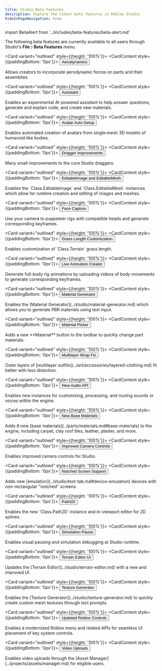 ```yaml
---
title: Studio Beta Features
description: Explore the latest beta features in Roblox Studio.
hideInPageNavigation: true
---
```


import BetaAlert from '../includes/beta-features/beta-alert.md'

The following beta features are currently available to all users through Studio's **File**&nbsp;&rang; **Beta Features** menu.

<GridContainer numColumns="3">

<Card variant="outlined" style={{height: '100%'}}>
<CardContent style={{paddingBottom: '0px'}}>
<Button href="https://devforum.roblox.com/t/introducing-aerodynamic-forces-studio-beta/2569269" size="large" color="primaryBrand" variant="outlined" fullWidth>Aerodynamics</Button>
<p></p>
<CardMedia component="video" controls src="../assets/studio/beta/Aerodynamics.mp4" />
<p></p>
<figcaption>Allows creators to incorporate aerodynamic forces on parts and their assemblies.</figcaption>
<p></p>
<BetaAlert betaName="Aerodynamics" leadIn="" leadOut="" components={props.components} />
</CardContent>
</Card>

<Card variant="outlined" style={{height: '100%'}}>
<CardContent style={{paddingBottom: '0px'}}>
<Button href="../assistant/guide.md" size="large" color="primaryBrand" variant="outlined" fullWidth>Assistant</Button>
<p></p>
<CardMedia component="img" image="../assets/studio/beta/Assistant.png" />
<p></p>
<figcaption>Enables an experimental AI-powered assistant to help answer questions, generate and explain code, and create new materials.</figcaption>
<p></p>
<BetaAlert betaName="Assistant Preview" leadIn="" leadOut="" components={props.components} />
</CardContent>
</Card>

<Card variant="outlined" style={{height: '100%'}}>
<CardContent style={{paddingBottom: '0px'}}>
<Button href="../art/modeling/avatar-setup.md#avatar-auto-setup" size="large" color="primaryBrand" variant="outlined" fullWidth>Avatar Auto-Setup</Button>
<p></p>
<CardMedia component="img" image="../assets/studio/beta/Avatar-Auto-Setup.png" />
<p></p>
<figcaption>Enables automated creation of avatars from single‑mesh 3D models of humanoid‑like bodies.</figcaption>
<p></p>
<BetaAlert betaName="Avatar Auto-Setup Beta" leadIn="" leadOut="" components={props.components} />
</CardContent>
</Card>

<Card variant="outlined" style={{height: '100%'}}>
<CardContent style={{paddingBottom: '0px'}}>
<Button href="https://devforum.roblox.com/t/dragger-qol-improvements-beta/2661668" size="large" color="primaryBrand" variant="outlined" fullWidth>Dragger Improvements</Button>
<p></p>
<CardMedia component="img" image="../assets/studio/beta/Dragger-Improvements.png" />
<p></p>
<figcaption>Many small improvements to the core Studio draggers.</figcaption>
<p></p>
<BetaAlert betaName="Dragger QoL Improvements" leadIn="" leadOut="" components={props.components} />
</CardContent>
</Card>

<Card variant="outlined" style={{height: '100%'}}>
<CardContent style={{paddingBottom: '0px'}}>
<Button href="https://devforum.roblox.com/t/introducing-in-experience-mesh-image-apis-studio-beta/2725284" size="large" color="primaryBrand" variant="outlined" fullWidth>EditableImage and EditableMesh</Button>
<p></p>
<CardMedia component="video" controls src="../assets/studio/beta/EditableImage-EditableMesh.mp4" />
<p></p>
<figcaption>Enables the `Class.EditableImage` and `Class.EditableMesh` instances which allow for runtime creation and editing of images and meshes.</figcaption>
<p></p>
<BetaAlert betaName="EditableImage and EditableMesh" leadIn="" leadOut="" components={props.components} />
</CardContent>
</Card>

<Card variant="outlined" style={{height: '100%'}}>
<CardContent style={{paddingBottom: '0px'}}>
<Button href="../animation/capture.md#face" size="large" color="primaryBrand" variant="outlined" fullWidth>Face Capture</Button>
<p></p>
<CardMedia component="video" controls src="../assets/studio/beta/Face-Recorder.mp4" />
<p></p>
<figcaption>Use your camera to puppeteer rigs with compatible heads and generate corresponding keyframes.</figcaption>
<p></p>
<BetaAlert betaName="Face Capture" leadIn="" leadOut="" components={props.components} />
</CardContent>
</Card>

<Card variant="outlined" style={{height: '100%'}}>
<CardContent style={{paddingBottom: '0px'}}>
<Button href="../parts/terrain.md#animated-grass" size="large" color="primaryBrand" variant="outlined" fullWidth>Grass Length Customization</Button>
<p></p>
<CardMedia component="img" image="../assets/modeling/terrain/Terrain-GrassLength.jpg" />
<p></p>
<figcaption>Enables customization of `Class.Terrain` grass length.</figcaption>
<p></p>
<BetaAlert betaName="Grass Length Customization" leadIn="" leadOut="" components={props.components} />
</CardContent>
</Card>

<Card variant="outlined" style={{height: '100%'}}>
<CardContent style={{paddingBottom: '0px'}}>
<Button href="../animation/capture.md#body" size="large" color="primaryBrand" variant="outlined" fullWidth>Live Animation Creator</Button>
<p></p>
<CardMedia component="video" controls src="../assets/studio/beta/Live-Animation-Creator.mp4" />
<p></p>
<figcaption>Generate full-body rig animations by uploading videos of body movements to generate corresponding keyframes.</figcaption>
<p></p>
<BetaAlert betaName="Live Animation Creator" leadIn="" leadOut="" components={props.components} />
</CardContent>
</Card>

<Card variant="outlined" style={{height: '100%'}}>
<CardContent style={{paddingBottom: '0px'}}>
<Button href="../studio/material-generator.md" size="large" color="primaryBrand" variant="outlined" fullWidth>Material Generator</Button>
<p></p>
<CardMedia component="img" image="../assets/studio/beta/Material-Generator.png" />
<p></p>
<figcaption>Enables the [Material Generator](../studio/material-generator.md) which allows you to generate PBR materials using text input.</figcaption>
<p></p>
<BetaAlert betaName="Material Generator" leadIn="" leadOut="" components={props.components} />
</CardContent>
</Card>

<Card variant="outlined" style={{height: '100%'}}>
<CardContent style={{paddingBottom: '0px'}}>
<Button href="../studio/model-tab.md#material-widget" size="large" color="primaryBrand" variant="outlined" fullWidth>Material Picker</Button>
<p></p>
<CardMedia component="img" image="../assets/studio/beta/Material-Picker.png" />
<p></p>
<figcaption>Adds a new **Material** button to the toolbar to quickly change part materials.</figcaption>
<p></p>
<BetaAlert betaName="Material Picker" leadIn="" leadOut="" components={props.components} />
</CardContent>
</Card>

<Card variant="outlined" style={{height: '100%'}}>
<CardContent style={{paddingBottom: '0px'}}>
<Button href="../art/accessories/layered-clothing.md" size="large" color="primaryBrand" variant="outlined" fullWidth>Multilayer Wrap Fix</Button>
<p></p>
<CardMedia component="img" image="../assets/studio/beta/Multilayer-Wrap-Fix.jpg" />
<p></p>
<figcaption>Outer layers of [multilayer outfits](../art/accessories/layered-clothing.md) fit better with less distortion.</figcaption>
<p></p>
<BetaAlert betaName="Multilayer Wrap Fix" leadIn="" leadOut="" components={props.components} />
</CardContent>
</Card>

<Card variant="outlined" style={{height: '100%'}}>
<CardContent style={{paddingBottom: '0px'}}>
<Button href="https://devforum.roblox.com/t/new-audio-api-beta-elevate-sound-and-voice-in-your-experiences/2848873" size="large" color="primaryBrand" variant="outlined" fullWidth>New Audio API</Button>
<p></p>
<CardMedia component="img" image="../assets/studio/beta/Audio-API.png" />
<p></p>
<figcaption>Enables new instances for customizing, processing, and routing sounds or voices within the engine.</figcaption>
<p></p>
<BetaAlert betaName="New Audio API" leadIn="" leadOut="" components={props.components} />
</CardContent>
</Card>

<Card variant="outlined" style={{height: '100%'}}>
<CardContent style={{paddingBottom: '0px'}}>
<Button href="../parts/materials.md#base-materials" size="large" color="primaryBrand" variant="outlined" fullWidth>New Base Materials</Button>
<p></p>
<CardMedia component="img" image="../assets/studio/beta/New-Base-Materials.png" />
<p></p>
<figcaption>Adds 8 new [base materials](../parts/materials.md#base-materials) to the engine, including carpet, clay roof tiles, leather, plaster, and more.</figcaption>
<p></p>
<BetaAlert betaName="New Base Materials" leadIn="" leadOut="" components={props.components} />
</CardContent>
</Card>

<Card variant="outlined" style={{height: '100%'}}>
<CardContent style={{paddingBottom: '0px'}}>
<Button href="../studio/ui-overview.md#camera-controls" size="large" color="primaryBrand" variant="outlined" fullWidth>Improved Camera Controls</Button>
<p></p>
<CardMedia component="img" image="../assets/studio/beta/Improved-Camera-Controls.png" />
<p></p>
<figcaption>Enables improved camera controls for Studio.</figcaption>
<p></p>
<BetaAlert betaName="New Studio Camera Controls" leadIn="" leadOut="" components={props.components} />
</CardContent>
</Card>

<Card variant="outlined" style={{height: '100%'}}>
<CardContent style={{paddingBottom: '0px'}}>
<Button href="https://devforum.roblox.com/t/notched-screen-support-full-release/2074324" size="large" color="primaryBrand" variant="outlined" fullWidth>Notched Screen Support</Button>
<p></p>
<CardMedia component="img" image="../assets/studio/beta/Notched-Screen-Support.png" />
<p></p>
<figcaption>Adds new [emulation](../studio/test-tab.md#device-emulation) devices with non-rectangular "notched" screens.</figcaption>
<p></p>
<BetaAlert betaName="Notched Screen Support" leadIn="" leadOut="" components={props.components} />
</CardContent>
</Card>

<Card variant="outlined" style={{height: '100%'}}>
<CardContent style={{paddingBottom: '0px'}}>
<Button href="https://devforum.roblox.com/t/path2d-studio-beta/2868432" size="large" color="primaryBrand" variant="outlined" fullWidth>Path2D</Button>
<p></p>
<CardMedia component="img" image="../assets/studio/beta/Path2D.jpg" />
<p></p>
<figcaption>Enables the new `Class.Path2D` instance and in-viewport editor for 2D splines.</figcaption>
<p></p>
<BetaAlert betaName="Path2D Instance" leadIn="" leadOut="" components={props.components} />
</CardContent>
</Card>

<Card variant="outlined" style={{height: '100%'}}>
<CardContent style={{paddingBottom: '0px'}}>
<Button href="../studio/test-tab.md#pausing--resuming-physics" size="large" color="primaryBrand" variant="outlined" fullWidth>Simulation Pause</Button>
<p></p>
<CardMedia component="img" image="../assets/studio/beta/Simulation-Pause.jpg" />
<p></p>
<figcaption>Enables visual pausing and simulation debugging at Studio runtime.</figcaption>
<p></p>
<BetaAlert betaName="Simulation Pause" leadIn="" leadOut="" components={props.components} />
</CardContent>
</Card>

<Card variant="outlined" style={{height: '100%'}}>
<CardContent style={{paddingBottom: '0px'}}>
<Button href="../studio/terrain-editor.md" size="large" color="primaryBrand" variant="outlined" fullWidth>Terrain Editor UI</Button>
<p></p>
<CardMedia component="img" image="../assets/studio/beta/Terrain-Editor.png" />
<p></p>
<figcaption>Updates the [Terrain Editor](../studio/terrain-editor.md) with a new and improved UI.</figcaption>
<p></p>
<BetaAlert betaName="Terrain Editor" leadIn="" leadOut="" components={props.components} />
</CardContent>
</Card>

<Card variant="outlined" style={{height: '100%'}}>
<CardContent style={{paddingBottom: '0px'}}>
<Button href="../studio/texture-generator.md" size="large" color="primaryBrand" variant="outlined" fullWidth>Texture Generator</Button>
<p></p>
<CardMedia component="img" image="../assets/studio/beta/Texture-Generator.png" />
<p></p>
<figcaption>Enables the [Texture Generator](../studio/texture-generator.md) to quickly create custom mesh textures through text prompts.</figcaption>
<p></p>
<BetaAlert betaName="Texture Generator" leadIn="" leadOut="" components={props.components} />
</CardContent>
</Card>

<Card variant="outlined" style={{height: '100%'}}>
<CardContent style={{paddingBottom: '0px'}}>
<Button href="https://devforum.roblox.com/t/studio-beta-for-experience-controls-available-now/2567355" size="large" color="primaryBrand" variant="outlined" fullWidth>Updated Roblox Controls</Button>
<p></p>
<CardMedia component="img" image="../assets/studio/beta/Roblox-Controls.jpg" />
<p></p>
<figcaption>Enables a modernized Roblox menu and related APIs for seamless UI placement of key system controls.</figcaption>
<p></p>
<BetaAlert betaName="Updated Roblox Controls" leadIn="" leadOut="" components={props.components} />
</CardContent>
</Card>

<Card variant="outlined" style={{height: '100%'}}>
<CardContent style={{paddingBottom: '0px'}}>
<Button href="../ui/video-frames.md#importing-videos" size="large" color="primaryBrand" variant="outlined" fullWidth>Video Uploads</Button>
<p></p>
<CardMedia component="img" image="../assets/studio/beta/Video-Uploads.png" />
<p></p>
<figcaption>Enables video uploads through the [Asset Manager](../projects/assets/manager.md) for eligible users.</figcaption>
<p></p>
<BetaAlert betaName="Video Uploads" leadIn="" leadOut="" components={props.components} />
</CardContent>
</Card>

</GridContainer>
